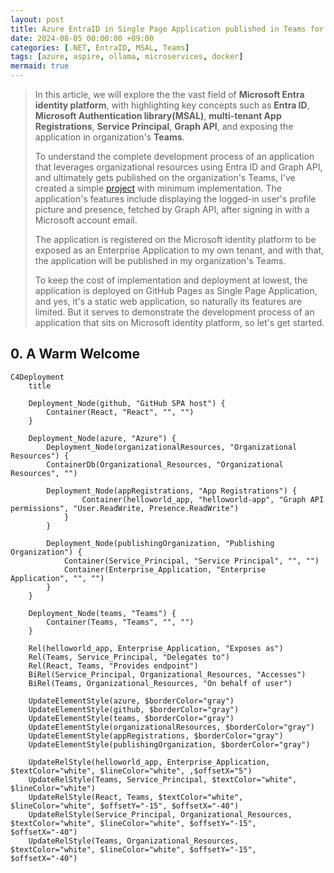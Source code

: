 ```yaml
---
layout: post
title: Azure EntraID in Single Page Application published in Teams for organization.  
date: 2024-08-05 00:00:00 +09:00
categories: [.NET, EntraID, MSAL, Teams]
tags: [azure, aspire, ollama, microservices, docker]            
mermaid: true
---
```


> In this article, we will explore the the vast field of **Microsoft Entra identity platform**, with highlighting key concepts such as **Entra ID**, **Microsoft Authentication library(MSAL)**, **multi-tenant App Registrations**, **Service Principal**, **Graph API**, and exposing the application in organization's **Teams**.
> 
> To understand the complete development process of an application that leverages organizational resources using Entra ID and Graph API, and ultimately gets published on the organization's Teams, I've created a simple [project](https://github.com/CynicDog/azure-entra-in-spa) with minimum implementation. The application's features include displaying the logged-in user's profile picture and presence, fetched by Graph API, after signing in with a Microsoft account email.
>
> The application is registered on the Microsoft identity platform to be exposed as an Enterprise Application to my own tenant, and with that, the application will be published in my organization's Teams.
>
> To keep the cost of implementation and deployment at lowest, the application is deployed on GitHub Pages as Single Page Application, and yes, it's a static web application, so naturally its features are limited. But it serves to demonstrate the development process of an application that sits on Microsoft identity platform, so let's get started.

## 0. A Warm Welcome 

```mermaid
C4Deployment
    title  
    
    Deployment_Node(github, "GitHub SPA host") {
        Container(React, "React", "", "")
    }

    Deployment_Node(azure, "Azure") {
        Deployment_Node(organizationalResources, "Organizational Resources") {
        ContainerDb(Organizational_Resources, "Organizational Resources", "")
        
        Deployment_Node(appRegistrations, "App Registrations") {
                Container(helloworld_app, "helloworld-app", "Graph API permissions", "User.ReadWrite, Presence.ReadWrite")
            }
        }

        Deployment_Node(publishingOrganization, "Publishing Organization") {
            Container(Service_Principal, "Service Principal", "", "")
            Container(Enterprise_Application, "Enterprise Application", "", "")        
        }
    }
        
    Deployment_Node(teams, "Teams") {
        Container(Teams, "Teams", "", "")
    }
    
    Rel(helloworld_app, Enterprise_Application, "Exposes as")
    Rel(Teams, Service_Principal, "Delegates to")
    Rel(React, Teams, "Provides endpoint")
    BiRel(Service_Principal, Organizational_Resources, "Accesses")
    BiRel(Teams, Organizational_Resources, "On behalf of user")

    UpdateElementStyle(azure, $borderColor="gray")
    UpdateElementStyle(github, $borderColor="gray")
    UpdateElementStyle(teams, $borderColor="gray")
    UpdateElementStyle(organizationalResources, $borderColor="gray")
    UpdateElementStyle(appRegistrations, $borderColor="gray")
    UpdateElementStyle(publishingOrganization, $borderColor="gray")
    
    UpdateRelStyle(helloworld_app, Enterprise_Application, $textColor="white", $lineColor="white", ,$offsetX="5")
    UpdateRelStyle(Teams, Service_Principal, $textColor="white", $lineColor="white")
    UpdateRelStyle(React, Teams, $textColor="white", $lineColor="white", $offsetY="-15", $offsetX="-40")
    UpdateRelStyle(Service_Principal, Organizational_Resources, $textColor="white", $lineColor="white", $offsetY="-15", $offsetX="-40")
    UpdateRelStyle(Teams, Organizational_Resources, $textColor="white", $lineColor="white", $offsetY="-15", $offsetX="-40")
```
